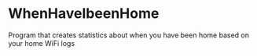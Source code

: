 # WhenHaveIbeenHome
Program that creates statistics about when you have been home based on your home WiFi logs
